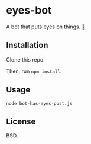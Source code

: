eyes-bot
==================

A bot that puts eyes on things. 👀

Installation
------------

Clone this repo.

Then, run `npm install`.

Usage
-----

    node bot-has-eyes-post.js

License
-------

BSD.

